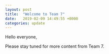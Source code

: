 ```yaml
---
layout: post
title:  "Welcome to Team 7"
date:   2019-02-09 14:49:55 +0000
categories: update
---
```


Hello everyone,

Please stay tuned for more content from Team 7.
